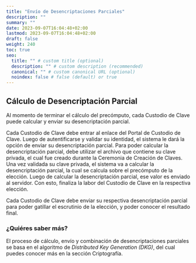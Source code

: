 ```yaml
---
title: "Envío de Desencriptaciones Parciales"
description: ""
summary: ""
date: 2023-09-07T16:04:48+02:00
lastmod: 2023-09-07T16:04:48+02:00
draft: false
weight: 240
toc: true
seo:
  title: "" # custom title (optional)
  description: "" # custom description (recommended)
  canonical: "" # custom canonical URL (optional)
  noindex: false # false (default) or true
---
```


## Cálculo de Desencriptación Parcial

Al momento de terminar el cálculo del precómputo, cada Custodio de
Clave puede calcular y enviar su desencriptación parcial.

Cada Custodio de Clave debe entrar al enlace del Portal de Custodio de
Clave. Luego de autentificarse y validar su identidad, el sistema
le dará la opción de enviar su desencriptación parcial. Para
poder calcular la desencriptación parcial, debe utilizar el
archivo que contiene su clave privada, el cual fue creado durante
la Ceremonia de Creación de Claves. Una vez validada su clave
privada, el sistema va a calcular la desencriptación parcial,
la cual se calcula sobre el precómputo de la elección. Luego de
calcular la desencriptación parcial, ese valor es enviado al servidor.
Con esto, finaliza la labor del Custodio de Clave en la respectiva
elección.

Cada Custodio de Clave debe enviar su respectiva desencriptación
parcial para poder gatillar el escrutinio de la elección, y poder
conocer el resultado final.

### ¿Quiéres saber más?

El proceso de cálculo, envío y combinación de desencriptaciones parciales se basa
en el algoritmo de _Distributed Key Generation (DKG)_, del cual puedes
conocer más en la sección Criptografía.
